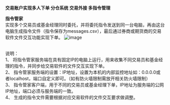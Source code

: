 **交易账户实现多人下单 分仓系统 交易外接 多指令管理**

**指令管家**
<br />实现多个交易员或基金经理同时委托，并将委托指令发送到同一台电脑，再由这台电脑生成指令文件（指令保存为messages.csv），最后通过券商或期货商的交易软件文件交互功能实现下单。
![image](https://github.com/LeoGQ/quant/assets/46437678/c1382f28-6350-4a58-94ec-c795b38ed94d)

<br />说明：<br />
1、 将指令管家服务端在具有固定IP的电脑上运行，用来收集不同交易员和基金经理的指令，并同步给交易软件的文件交互实现下单。<br />
2、 指令管家服务端的设置：IP地址，设置为本机的内部监控地址如：0.0.0.0或者localhost，端口自定义即可。（如有防火墙限制需放开相关防火墙限制）<br />
3、 指令管家客户端，用于不同的交易员或基金经理下单，IP地址为服务端的公网IP地址，端口必须与服务端的一致。<br />
4、 生成的指令文件需要根据对应交易软件的文件交互要求做调整。<br />

